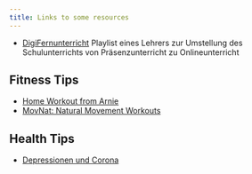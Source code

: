 ```yaml
---
title: Links to some resources
---
```


- [DigiFernunterricht](https://www.youtube.com/playlist?list=PLC9D2mzTyJeXYa6E1y_d0fc_7-V7BJnSq) Playlist eines Lehrers zur Umstellung des Schulunterrichts von Präsenzunterricht zu Onlineunterricht


## Fitness Tips

- [Home Workout from Arnie](https://www.reddit.com/user/GovSchwarzenegger/comments/flz3es/stay_at_home_stay_fit/)
- [MovNat: Natural Movement Workouts](https://www.movnat.com/covid-19-response-maps/)

## Health Tips

- [Depressionen und Corona](https://belletristica.com/de/books/22251-depressionen-und-corona)


